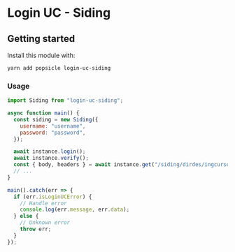 # Login UC - Siding

## Getting started

Install this module with:

```sh
yarn add popsicle login-uc-siding
```

### Usage

```js
import Siding from "login-uc-siding";

async function main() {
  const siding = new Siding({
    username: "username",
    password: "password",
  });

  await instance.login();
  await instance.verify();
  const { body, headers } = await instance.get("/siding/dirdes/ingcursos/cursos/vista.phtml");
  // ...
}

main().catch(err => {
  if (err.isLoginUCError) {
    // Handle error
    console.log(err.message, err.data);
  } else {
    // Unknown error
    throw err;
  }
});
```
